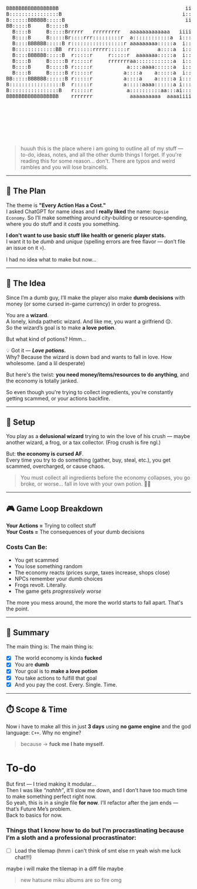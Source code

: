 <pre>
                                                                                                                                                                                                                                                                                                                         
                                                                                                  dddddddd                                                                                                                                                                                                             
BBBBBBBBBBBBBBBBB                                         iiii                                    d::::::d                                                                     1111111        000000000       1111111                                                          tttt             ffffffffffffffff       
B::::::::::::::::B                                       i::::i                                   d::::::d                                                                    1::::::1      00:::::::::00    1::::::1                                                       ttt:::t            f::::::::::::::::f      
B::::::BBBBBB:::::B                                       iiii                                    d::::::d                                                                   1:::::::1    00:::::::::::::00 1:::::::1                                                       t:::::t           f::::::::::::::::::f     
BB:::::B     B:::::B                                                                              d:::::d                                                                    111:::::1   0:::::::000:::::::0111:::::1                                                       t:::::t           f::::::fffffff:::::f     
  B::::B     B:::::Brrrrr   rrrrrrrrr   aaaaaaaaaaaaa   iiiiiiinnnn  nnnnnnnn             ddddddddd:::::d uuuuuu    uuuuuu     mmmmmmm    mmmmmmm   ppppp   ppppppppp           1::::1   0::::::0   0::::::0   1::::1        wwwwwww           wwwww           wwwwwwwttttttt:::::ttttttt     f:::::f       ffffff     
  B::::B     B:::::Br::::rrr:::::::::r  a::::::::::::a  i:::::in:::nn::::::::nn         dd::::::::::::::d u::::u    u::::u   mm:::::::m  m:::::::mm p::::ppp:::::::::p          1::::1   0:::::0     0:::::0   1::::1         w:::::w         w:::::w         w:::::w t:::::::::::::::::t     f:::::f                  
  B::::BBBBBB:::::B r:::::::::::::::::r aaaaaaaaa:::::a  i::::in::::::::::::::nn       d::::::::::::::::d u::::u    u::::u  m::::::::::mm::::::::::mp:::::::::::::::::p         1::::1   0:::::0     0:::::0   1::::1          w:::::w       w:::::::w       w:::::w  t:::::::::::::::::t    f:::::::ffffff            
  B:::::::::::::BB  rr::::::rrrrr::::::r         a::::a  i::::inn:::::::::::::::n     d:::::::ddddd:::::d u::::u    u::::u  m::::::::::::::::::::::mpp::::::ppppp::::::p        1::::l   0:::::0 000 0:::::0   1::::l           w:::::w     w:::::::::w     w:::::w   tttttt:::::::tttttt    f::::::::::::f            
  B::::BBBBBB:::::B  r:::::r     r:::::r  aaaaaaa:::::a  i::::i  n:::::nnnn:::::n     d::::::d    d:::::d u::::u    u::::u  m:::::mmm::::::mmm:::::m p:::::p     p:::::p        1::::l   0:::::0 000 0:::::0   1::::l            w:::::w   w:::::w:::::w   w:::::w          t:::::t          f::::::::::::f            
  B::::B     B:::::B r:::::r     rrrrrrraa::::::::::::a  i::::i  n::::n    n::::n     d:::::d     d:::::d u::::u    u::::u  m::::m   m::::m   m::::m p:::::p     p:::::p        1::::l   0:::::0     0:::::0   1::::l             w:::::w w:::::w w:::::w w:::::w           t:::::t          f:::::::ffffff            
  B::::B     B:::::B r:::::r           a::::aaaa::::::a  i::::i  n::::n    n::::n     d:::::d     d:::::d u::::u    u::::u  m::::m   m::::m   m::::m p:::::p     p:::::p        1::::l   0:::::0     0:::::0   1::::l              w:::::w:::::w   w:::::w:::::w            t:::::t           f:::::f                  
  B::::B     B:::::B r:::::r          a::::a    a:::::a  i::::i  n::::n    n::::n     d:::::d     d:::::d u:::::uuuu:::::u  m::::m   m::::m   m::::m p:::::p    p::::::p        1::::l   0::::::0   0::::::0   1::::l               w:::::::::w     w:::::::::w             t:::::t    tttttt f:::::f                  
BB:::::BBBBBB::::::B r:::::r          a::::a    a:::::a i::::::i n::::n    n::::n     d::::::ddddd::::::ddu:::::::::::::::uum::::m   m::::m   m::::m p:::::ppppp:::::::p     111::::::1110:::::::000:::::::0111::::::111             w:::::::w       w:::::::w              t::::::tttt:::::tf:::::::f                 
B:::::::::::::::::B  r:::::r          a:::::aaaa::::::a i::::::i n::::n    n::::n      d:::::::::::::::::d u:::::::::::::::um::::m   m::::m   m::::m p::::::::::::::::p      1::::::::::1 00:::::::::::::00 1::::::::::1              w:::::w         w:::::w               tt::::::::::::::tf:::::::f                 
B::::::::::::::::B   r:::::r           a::::::::::aa:::ai::::::i n::::n    n::::n       d:::::::::ddd::::d  uu::::::::uu:::um::::m   m::::m   m::::m p::::::::::::::pp       1::::::::::1   00:::::::::00   1::::::::::1               w:::w           w:::w                  tt:::::::::::ttf:::::::f                 
BBBBBBBBBBBBBBBBB    rrrrrrr            aaaaaaaaaa  aaaaiiiiiiii nnnnnn    nnnnnn        ddddddddd   ddddd    uuuuuuuu  uuuummmmmm   mmmmmm   mmmmmm p::::::pppppppp         111111111111     000000000     111111111111                www             www                     ttttttttttt  fffffffff                 
                                                                                                                                                     p:::::p                                                                                                                                                           
                                                                                                                                                     p:::::p                                                                                                                                                           
                                                                                                                                                    p:::::::p                                                                                                                                                          
                                                                                                                                                    p:::::::p                                                                                                                                                          
                                                                                                                                                    p:::::::p                                                                                                                                                          
                                                                                                                                                    ppppppppp                                                                                                                                                          
                                                                                                                                                                                                                                                                                                                       
</pre>
> huuuh this is the place where i am going to outline all of my stuff — to-do, ideas, notes, and all the other dumb things I forget. If you're reading this for some reason... don't. There are typos and weird rambles and you will lose braincells.

---

## 🎯 The Plan

The theme is **"Every Action Has a Cost."**  
I asked ChatGPT for name ideas and I **really liked** the name: `Oopsie Economy`. So I’ll make something around city-building or resource-spending, where you do stuff and it *costs* you something.

**I don't want to use basic stuff like health or generic player stats.**  
I want it to be *dumb* and *unique* (spelling errors are free flavor — don’t file an issue on it 💀).

I had no idea what to make but now…

---

## 🧪 The Idea

Since I’m a dumb guy, I’ll make the player also make **dumb decisions** with money (or some cursed in-game currency) in order to progress.

You are a **wizard**.  
A lonely, kinda pathetic wizard. And like me, you want a girlfriend 😔.  
So the wizard’s goal is to make **a love potion**.

But what kind of potions? Hmm...

💡 Got it — ***Love potions.***  
Why? Because the wizard is down bad and wants to fall in love. How wholesome. (and a lil desperate)

But here's the twist: **you need money/items/resources to do anything**, and the economy is totally janked.

So even though you're trying to collect ingredients, you're constantly getting scammed, or your actions backfire.

---

## 🐸 Setup

You play as a **delusional wizard** trying to win the love of his crush — maybe another wizard, a frog, or a tax collector. (Frog crush is fire ngl.)

But: **the economy is cursed AF**.  
Every time you try to do something (gather, buy, steal, etc.), you get scammed, overcharged, or cause chaos.

> You must collect all ingredients before the economy collapses, you go broke, or worse… fall in love with your own potion. 🏳️‍🌈

---

## 🎮 Game Loop Breakdown

**Your Actions =** Trying to collect stuff  
**Your Costs =** The consequences of your dumb decisions

### Costs Can Be:
- You get scammed
- You lose something random
- The economy reacts (prices surge, taxes increase, shops close)
- NPCs remember your dumb choices
- Frogs revolt. Literally.
- The game gets *progressively worse*

The more you mess around, the more the world starts to fall apart. That's the point.

---

## 🧠 Summary

The main thing is:
The main thing is:
- [x] The world economy is kinda **fucked**
- [x] You are **dumb**
- [x] Your goal is to **make a love potion**
- [x] You take actions to fulfill that goal
- [x] And you pay the cost. Every. Single. Time.

---

## ⏱️ Scope & Time

Now i have to make all this in just **3 days** using **no game engine** and the god language: `C++`.
Why no engine?
> because -> **fuck me I hate myself.**

# To-do

But first — I tried making it modular…  
Then I was like *“nahhh”*, it’ll slow me down, and I don’t have too much time to make something perfect right now.  
So yeah, this is in a single file **for now**. I’ll refactor after the jam ends — that’s Future Me’s problem.  
Back to basics for now.

### Things that I know how to do but I’m procrastinating because I’m a sloth and a professional procrastinator:

- [ ] Load the tilemap (hmm i can't think of smt else rn yeah wish me luck chat!!!)

maybe i will make the tilemap in a diff file maybe 
> new hatsune miku albums are so fire omg 
